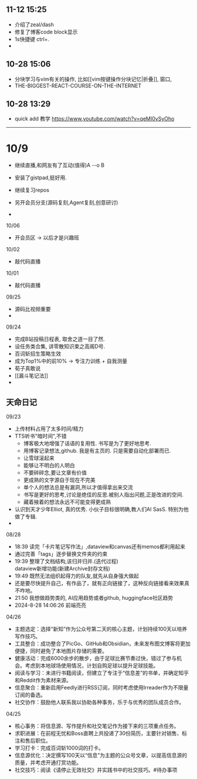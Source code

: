 ##  11-12 15:25

- 介绍了zeal/dash
- 修复了博客code block显示
- 1s快捷键 ctrl+.
- 

##  10-28 15:06
- 分块学习与vim有关的操作, 比如[[vim按键操作分块记忆|折叠]], 窗口, 
- THE-BIGGEST-REACT-COURSE-ON-THE-INTERNET 

## 10-28 13:29

- quick add 教学 <https://www.youtube.com/watch?v=qeMI0vSyOho>

---

# 10/9

- 继续直播,和网友有了互动(值得)A --o B

- 安装了gistpad,挺好用.

- 继续复习repos

- 另开会员分支(源码复刻,Agent复刻,创意研讨)

-

10/06

- 开会员区 -> 以后才是兴趣班

10/02

- 敲代码直播

10/01

- 敲代码直播

09/25

- 源码比视频重要
-

09/24

- 完成B站投稿日程表, 取舍之道一目了然.
- 设任务类合集, 讲零散知识束之高阁D号.
- 百词斩招生策略生效
- 成为Top1%中的前10%  -> 专注力训练 + 自我测量
- 荀子真敢说
- [[漏斗笔记法]]
-

## 天命日记

09/23

- 上传材料占用了太多时间/精力
- TTS听书"暗时间",不错
  - 博客极大地增强了话语的复用性. 书写是为了更好地思考.
  - 用博客记录想法,github. 我是有主页的. 只是需要自动化部署而已.
  - 让雪球滚起来
  - 能够让不明白的人明白
  - 不要碎碎念,要让文章有价值
  - 更成熟的文字源自于现在不完美
  - 单个人的想法总是有漏洞,所以才值得拿出来交流
  - 书写是更好的思考,讨论是绝佳的反思.被别人指出问题,正是改进的空间.
  - 藏着掖着的想法永远不可能变得更成熟
- 认识到天才少年Elliot, 真的优秀. 小伙子目标很明确,教人们AI SasS. 特别为他做了专辑.
-

08/28

- 18:39 读完「卡片笔记写作法」,dataview和canvas还有memos都利用起来
- 通过完善「tags」逐步替换文件夹的约束
- 19:39 整理了文档结构,该归并归并.(迭代过程)<br>dataview新增功能(新建Archive封存文档)
- 19:49 既然无法组织起得力的队友,就先从自身强大做起
- 还是要尽快提升自己，有作品了，就有正向链接了，这种反向链接看来效果真不咋地。
- 21:50 我想做趋势类的, AI应用趋势或者github, huggingface社区趋势
- 2024-8-28 14:06:26 前端亮亮

04/26

- 主题选定：选择“新知”作为公众号第二天的核心主题，计划持续100天以培养写作技巧。
- 工具整合：成功整合了PicGo、GitHub和Obsidian，未来发布图文博客将更加便捷，同时避免了本地图片存储的需要。
- 健康活动：完成6000余步的散步，由于足球比赛节奏过快，错过了参与机会。考虑到本地球场使用情况，计划自购足球以提升足球技能。
- 阅读与学习：未进行书籍阅读，但建立了专注于“信息差”的书单，并确定知乎和Reddit作为素材来源。
- 信息聚合：重新启用Feedly进行RSS订阅，同时考虑使用Irreader作为不限量订阅的备选。
- 社交协作：鼓励他人联系我以协助各种事务，乐于与优秀的团队成员合作。

04/25

- 核心事务：将信息源、写作提升和社交笔记作为接下来的三项重点任务。
- 求职进展：在前程无忧和Boss直聘上共投递了30份简历，主要针对销售、标注和售后职位。
- 学习打卡：完成百词斩1000词的打卡。
- 信息源优化：决定撰写100天以“信息”为主题的公众号文章，以提高信息源的质量，并考虑开通打赏功能。
- 社交技巧：阅读《请停止无效社交》并实践书中的社交技巧。#待办事项
